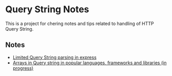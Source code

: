 # Query String Notes

This is a project for chering notes and tips related to handling of HTTP Query String.

## Notes

- [Limited Query String parsing in express](https://www.convertonline.io/blog/limited-query-string-parsing-in-express)
- [Arrays in Query string in popular languages, frameworks and libraries (in progress)](query-string-notes)

